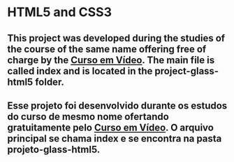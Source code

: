 # HTML5 and CSS3

This project was developed during the studies of the course of the same name offering free of charge by the [Curso em Vídeo](https://www.cursoemvideo.com/). The main file is called index and is located in the project-glass-html5 folder.
---
Esse projeto foi desenvolvido durante os estudos do curso de mesmo nome ofertando gratuitamente pelo [Curso em Vídeo](https://www.cursoemvideo.com/). O arquivo principal se chama index e se encontra na pasta projeto-glass-html5.
---